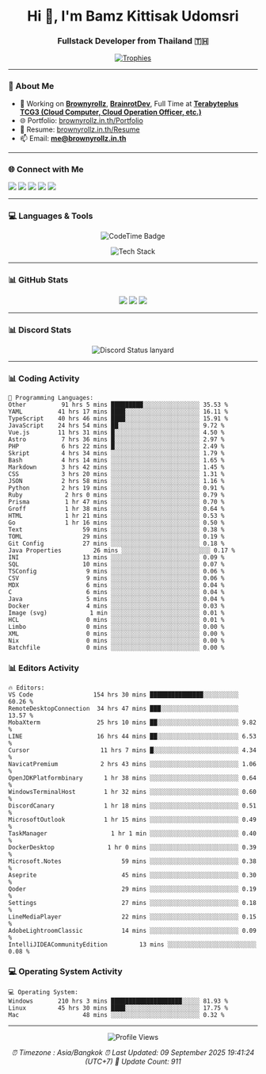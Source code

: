 <h1 align="center">Hi 👋, I'm Bamz Kittisak Udomsri</h1>
<h3 align="center">Fullstack Developer from Thailand 🇹🇭</h3>

<p align="center">
  <a href="https://github.com/ryo-ma/github-profile-trophy">
    <img src="https://github-profile-trophy.vercel.app/?username=brownyroll" alt="Trophies" />
  </a>
</p>

---

### 🔧 About Me

- 🔭 Working on [**Brownyrollz**](https://github.com/Brownyrollz), [**BrainrotDev**](https://github.com/brainrotdev), Full Time at [**Terabyteplus TCG3 (Cloud Computer, Cloud Operation Officer, etc.)**](https://tcloud.in.th)
- 🌐 Portfolio: [brownyrollz.in.th/Portfolio](https://Brownyrollz.in.th/Portfolio)
- 📄 Resume: [brownyrollz.in.th/Resume](https://Brownyrollz.in.th/Resume)
- 📫 Email: **me@brownyrollz.in.th**
---

### 🌐 Connect with Me

<p align="left">
  <a href="https://codepen.io/brownyroll" target="_blank"><img src="https://img.shields.io/badge/CodePen-000?style=for-the-badge&logo=codepen&logoColor=white" /></a>
  <a href="https://fb.com/brownyroll.bbamz" target="_blank"><img src="https://img.shields.io/badge/Facebook-1877F2?style=for-the-badge&logo=facebook&logoColor=white" /></a>
  <a href="https://instagram.com/brownyroll.darkalich" target="_blank"><img src="https://img.shields.io/badge/Instagram-E4405F?style=for-the-badge&logo=instagram&logoColor=white" /></a>
  <a href="https://www.youtube.com/c/brownyrollz" target="_blank"><img src="https://img.shields.io/badge/YouTube-FF0000?style=for-the-badge&logo=youtube&logoColor=white" /></a>
  <a href="https://discord.gg/yyJRFxTXGU" target="_blank"><img src="https://img.shields.io/badge/Discord-5865F2?style=for-the-badge&logo=discord&logoColor=white" /></a>
</p>

---

### 💻 Languages & Tools

<p align="center">
  <img href="https://codetime.dev" alt="CodeTime Badge" src="https://shields.jannchie.com/endpoint?style=flat&color=222&url=https%3A%2F%2Fapi.codetime.dev%2Fv3%2Fusers%2Fshield%3Fuid%3D34055">
  <br/>
  <!--START_SECTION:tech-->
<p align="center">
  <img src="https://skillicons.dev/icons?i=html,css,js,ts,react,nextjs,nodejs,vue,php,laravel,dotnet,django,tailwind,bootstrap,express,arduino,mysql,sqlite,mongodb,nginx,docker,git,linux,figma,postman,astro,bash,bun,cloudflare,discord,discordjs" alt="Tech Stack" />
</p>
<!--END_SECTION:tech-->
</p>

---

### 📊 GitHub Stats

<p align="center">
  <img src="https://github-readme-stats.vercel.app/api?username=brownyroll&show_icons=true" />
  <img src="https://github-readme-stats.vercel.app/api/top-langs/?username=brownyroll&layout=compact" />
  <img src="https://github-readme-streak-stats.herokuapp.com/?user=brownyroll" />
</p>

---

### 📊 Discord Stats

<p align="center">
     <img alt='Discord Status lanyard' src='https://lanyard.cnrad.dev/api/280676963885121536' />
</p>

---

<p align="center">


### 📊 Coding Activity

<!--START_SECTION:waka-->
```text
💬 Programming Languages:
Other          91 hrs 5 mins █████████░░░░░░░░░░░░░░░░ 35.53 %
YAML          41 hrs 17 mins ████░░░░░░░░░░░░░░░░░░░░░ 16.11 %
TypeScript    40 hrs 46 mins ████░░░░░░░░░░░░░░░░░░░░░ 15.91 %
JavaScript    24 hrs 54 mins ██░░░░░░░░░░░░░░░░░░░░░░░ 9.72 %
Vue.js        11 hrs 31 mins █░░░░░░░░░░░░░░░░░░░░░░░░ 4.50 %
Astro          7 hrs 36 mins █░░░░░░░░░░░░░░░░░░░░░░░░ 2.97 %
PHP            6 hrs 22 mins █░░░░░░░░░░░░░░░░░░░░░░░░ 2.49 %
Skript         4 hrs 34 mins ░░░░░░░░░░░░░░░░░░░░░░░░░ 1.79 %
Bash           4 hrs 14 mins ░░░░░░░░░░░░░░░░░░░░░░░░░ 1.65 %
Markdown       3 hrs 42 mins ░░░░░░░░░░░░░░░░░░░░░░░░░ 1.45 %
CSS            3 hrs 20 mins ░░░░░░░░░░░░░░░░░░░░░░░░░ 1.31 %
JSON           2 hrs 58 mins ░░░░░░░░░░░░░░░░░░░░░░░░░ 1.16 %
Python         2 hrs 19 mins ░░░░░░░░░░░░░░░░░░░░░░░░░ 0.91 %
Ruby            2 hrs 0 mins ░░░░░░░░░░░░░░░░░░░░░░░░░ 0.79 %
Prisma          1 hr 47 mins ░░░░░░░░░░░░░░░░░░░░░░░░░ 0.70 %
Groff           1 hr 38 mins ░░░░░░░░░░░░░░░░░░░░░░░░░ 0.64 %
HTML            1 hr 21 mins ░░░░░░░░░░░░░░░░░░░░░░░░░ 0.53 %
Go              1 hr 16 mins ░░░░░░░░░░░░░░░░░░░░░░░░░ 0.50 %
Text                 59 mins ░░░░░░░░░░░░░░░░░░░░░░░░░ 0.38 %
TOML                 29 mins ░░░░░░░░░░░░░░░░░░░░░░░░░ 0.19 %
Git Config           27 mins ░░░░░░░░░░░░░░░░░░░░░░░░░ 0.18 %
Java Properties         26 mins ░░░░░░░░░░░░░░░░░░░░░░░░░ 0.17 %
INI                  13 mins ░░░░░░░░░░░░░░░░░░░░░░░░░ 0.09 %
SQL                  10 mins ░░░░░░░░░░░░░░░░░░░░░░░░░ 0.07 %
TSConfig              9 mins ░░░░░░░░░░░░░░░░░░░░░░░░░ 0.06 %
CSV                   9 mins ░░░░░░░░░░░░░░░░░░░░░░░░░ 0.06 %
MDX                   6 mins ░░░░░░░░░░░░░░░░░░░░░░░░░ 0.04 %
C                     6 mins ░░░░░░░░░░░░░░░░░░░░░░░░░ 0.04 %
Java                  5 mins ░░░░░░░░░░░░░░░░░░░░░░░░░ 0.04 %
Docker                4 mins ░░░░░░░░░░░░░░░░░░░░░░░░░ 0.03 %
Image (svg)            1 min ░░░░░░░░░░░░░░░░░░░░░░░░░ 0.01 %
HCL                   0 mins ░░░░░░░░░░░░░░░░░░░░░░░░░ 0.01 %
Limbo                 0 mins ░░░░░░░░░░░░░░░░░░░░░░░░░ 0.00 %
XML                   0 mins ░░░░░░░░░░░░░░░░░░░░░░░░░ 0.00 %
Nix                   0 mins ░░░░░░░░░░░░░░░░░░░░░░░░░ 0.00 %
Batchfile             0 mins ░░░░░░░░░░░░░░░░░░░░░░░░░ 0.00 %

```
<!--END_SECTION:waka-->

### 📊 Editors Activity

<!--START_SECTION:editors-->
```text
🔥 Editors:
VS Code                 154 hrs 30 mins ███████████████░░░░░░░░░░ 60.26 %
RemoteDesktopConnection  34 hrs 47 mins ███░░░░░░░░░░░░░░░░░░░░░░ 13.57 %
MobaXterm                25 hrs 10 mins ██░░░░░░░░░░░░░░░░░░░░░░░ 9.82 %
LINE                     16 hrs 44 mins ██░░░░░░░░░░░░░░░░░░░░░░░ 6.53 %
Cursor                    11 hrs 7 mins █░░░░░░░░░░░░░░░░░░░░░░░░ 4.34 %
NavicatPremium            2 hrs 43 mins ░░░░░░░░░░░░░░░░░░░░░░░░░ 1.06 %
OpenJDKPlatformbinary      1 hr 38 mins ░░░░░░░░░░░░░░░░░░░░░░░░░ 0.64 %
WindowsTerminalHost        1 hr 32 mins ░░░░░░░░░░░░░░░░░░░░░░░░░ 0.60 %
DiscordCanary              1 hr 18 mins ░░░░░░░░░░░░░░░░░░░░░░░░░ 0.51 %
MicrosoftOutlook           1 hr 15 mins ░░░░░░░░░░░░░░░░░░░░░░░░░ 0.49 %
TaskManager                  1 hr 1 min ░░░░░░░░░░░░░░░░░░░░░░░░░ 0.40 %
DockerDesktop               1 hr 0 mins ░░░░░░░░░░░░░░░░░░░░░░░░░ 0.39 %
Microsoft.Notes                 59 mins ░░░░░░░░░░░░░░░░░░░░░░░░░ 0.38 %
Aseprite                        45 mins ░░░░░░░░░░░░░░░░░░░░░░░░░ 0.30 %
Qoder                           29 mins ░░░░░░░░░░░░░░░░░░░░░░░░░ 0.19 %
Settings                        27 mins ░░░░░░░░░░░░░░░░░░░░░░░░░ 0.18 %
LineMediaPlayer                 22 mins ░░░░░░░░░░░░░░░░░░░░░░░░░ 0.15 %
AdobeLightroomClassic           14 mins ░░░░░░░░░░░░░░░░░░░░░░░░░ 0.09 %
IntelliJIDEACommunityEdition         13 mins ░░░░░░░░░░░░░░░░░░░░░░░░░ 0.08 %

```
<!--END_SECTION:editors-->

### 💻 Operating System Activity

<!--START_SECTION:os-->
```text
💻 Operating System:
Windows       210 hrs 3 mins ████████████████████░░░░░ 81.93 %
Linux         45 hrs 30 mins ████░░░░░░░░░░░░░░░░░░░░░ 17.75 %
Mac                  48 mins ░░░░░░░░░░░░░░░░░░░░░░░░░ 0.32 %
```
<!--END_SECTION:os-->
</p>

---

<p align="center">
  <img src="https://komarev.com/ghpvc/?username=brownyroll&label=Profile%20views&color=0e75b6&style=flat" alt="Profile Views" />
</p>

<!-- Metadata -->
<p align="center"> 
    <i>
        ⏰ Timezone : Asia/Bangkok
        ⏰ Last Updated: <!--LAST_UPDATED-->09 September 2025 19:41:24 (UTC+7)<!--END_LAST_UPDATED-->
        🔄️ Update Count: <!--UPDATE_COUNT-->911<!--END_UPDATE_COUNT-->
    </i>
</p>
